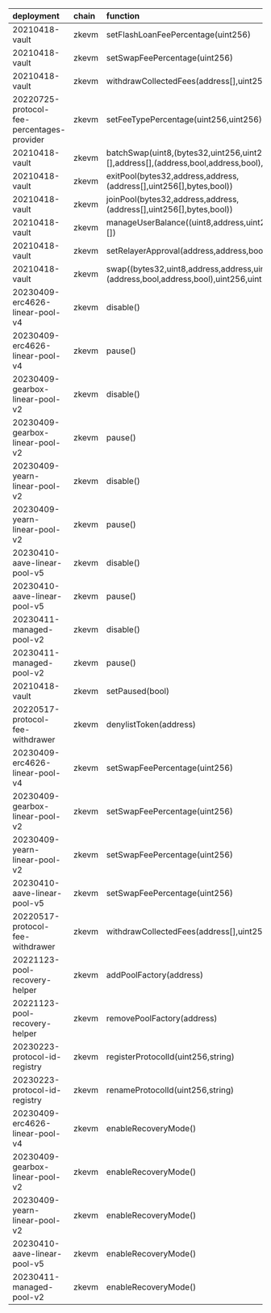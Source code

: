 | deployment                                 | chain   | function                                                                                                          | role                                                               | caller                                                                    | caller_address                             |
|:-------------------------------------------|:--------|:------------------------------------------------------------------------------------------------------------------|:-------------------------------------------------------------------|:--------------------------------------------------------------------------|:-------------------------------------------|
| 20210418-vault                             | zkevm   | setFlashLoanFeePercentage(uint256)                                                                                | 0xbe2a180d5cc5d803a8eec4cea569989fc1c593d7eeadd1f262f360a68b0e842e | 20220725-protocol-fee-percentages-provider/ProtocolFeePercentagesProvider | 0x1802953277FD955f9a254B80Aa0582f193cF1d77 |
| 20210418-vault                             | zkevm   | setSwapFeePercentage(uint256)                                                                                     | 0xb28b769768735d011b267f781c3be90bce51d5059ba015bc7a28b3e882fb2083 | 20220725-protocol-fee-percentages-provider/ProtocolFeePercentagesProvider | 0x1802953277FD955f9a254B80Aa0582f193cF1d77 |
| 20210418-vault                             | zkevm   | withdrawCollectedFees(address[],uint256[],address)                                                                | 0xb2b6e48fa160a7c887d9d7a68b6a9bb9d47d4953d33e07f3a39e175d75e97796 | 20220517-protocol-fee-withdrawer/ProtocolFeesWithdrawer                   | 0x230a59F4d9ADc147480f03B0D3fFfeCd56c3289a |
| 20220725-protocol-fee-percentages-provider | zkevm   | setFeeTypePercentage(uint256,uint256)                                                                             | 0xbeb10dd1f094c0751dc69e30b35c3f37cee8a9303f6e7380c83d31adcba39ea8 | multisigs/dao                                                             | 0x2f237e7643a3bF6Ef265dd6FCBcd26a7Cc38dbAa |
| 20210418-vault                             | zkevm   | batchSwap(uint8,(bytes32,uint256,uint256,uint256,bytes)[],address[],(address,bool,address,bool),int256[],uint256) | 0x1282ab709b2b70070f829c46bc36f76b32ad4989fecb2fcb09a1b3ce00bbfc30 | 20230314-batch-relayer-v5/BalancerRelayer                                 | 0x4678731DC41142A902a114aC5B2F77b63f4a259D |
| 20210418-vault                             | zkevm   | exitPool(bytes32,address,address,(address[],uint256[],bytes,bool))                                                | 0xc149e88b59429ded7f601ab52ecd62331cac006ae07c16543439ed138dcb8d34 | 20230314-batch-relayer-v5/BalancerRelayer                                 | 0x4678731DC41142A902a114aC5B2F77b63f4a259D |
| 20210418-vault                             | zkevm   | joinPool(bytes32,address,address,(address[],uint256[],bytes,bool))                                                | 0x78ad1b68d148c070372f8643c4648efbb63c6a8a338f3c24714868e791367653 | 20230314-batch-relayer-v5/BalancerRelayer                                 | 0x4678731DC41142A902a114aC5B2F77b63f4a259D |
| 20210418-vault                             | zkevm   | manageUserBalance((uint8,address,uint256,address,address)[])                                                      | 0xeba777d811cd36c06d540d7ff2ed18ed042fd67bbf7c9afcf88c818c7ee6b498 | 20230314-batch-relayer-v5/BalancerRelayer                                 | 0x4678731DC41142A902a114aC5B2F77b63f4a259D |
| 20210418-vault                             | zkevm   | setRelayerApproval(address,address,bool)                                                                          | 0x0014a06d322ff07fcc02b12f93eb77bb76e28cdee4fc0670b9dec98d24bbfec8 | 20230314-batch-relayer-v5/BalancerRelayer                                 | 0x4678731DC41142A902a114aC5B2F77b63f4a259D |
| 20210418-vault                             | zkevm   | swap((bytes32,uint8,address,address,uint256,bytes),(address,bool,address,bool),uint256,uint256)                   | 0x7b8a1d293670124924a0f532213753b89db10bde737249d4540e9a03657d1aff | 20230314-batch-relayer-v5/BalancerRelayer                                 | 0x4678731DC41142A902a114aC5B2F77b63f4a259D |
| 20230409-erc4626-linear-pool-v4            | zkevm   | disable()                                                                                                         | 0x5b9fa6724045ae552732087c24c3eabd3d760a41440cf37d3646a5325241b40f | multisigs/emergency                                                       | 0x79b131498355daa2cC740936fcb9A7dF76A86223 |
| 20230409-erc4626-linear-pool-v4            | zkevm   | pause()                                                                                                           | 0xca88ea7c3ad439ada200e7ec242c17b97994dda6cc1d6c944b4efbea82b7e479 | multisigs/emergency                                                       | 0x79b131498355daa2cC740936fcb9A7dF76A86223 |
| 20230409-gearbox-linear-pool-v2            | zkevm   | disable()                                                                                                         | 0xca1bf022f0a4111e9e6995ddb177d334178b978208cdf454fe8b8a81eaa50b1e | multisigs/emergency                                                       | 0x79b131498355daa2cC740936fcb9A7dF76A86223 |
| 20230409-gearbox-linear-pool-v2            | zkevm   | pause()                                                                                                           | 0xb8f99692f0cb1e9dbabcb6d9e154bf55ee4fc003eb5e75a94b3acd8c3628ec7e | multisigs/emergency                                                       | 0x79b131498355daa2cC740936fcb9A7dF76A86223 |
| 20230409-yearn-linear-pool-v2              | zkevm   | disable()                                                                                                         | 0x54d04f96e1384dacfbc4bb06d4876678ad3ba07c255782bd693bc9df4b367e24 | multisigs/emergency                                                       | 0x79b131498355daa2cC740936fcb9A7dF76A86223 |
| 20230409-yearn-linear-pool-v2              | zkevm   | pause()                                                                                                           | 0x18d598983407d1a7c8ee21df73bf1fa9f89919b69f6a712b8521f5d82c211609 | multisigs/emergency                                                       | 0x79b131498355daa2cC740936fcb9A7dF76A86223 |
| 20230410-aave-linear-pool-v5               | zkevm   | disable()                                                                                                         | 0x7dc4d368b1715140a72ae8d3535a67a2a12cf4671cad76b40860d2d66d514303 | multisigs/emergency                                                       | 0x79b131498355daa2cC740936fcb9A7dF76A86223 |
| 20230410-aave-linear-pool-v5               | zkevm   | pause()                                                                                                           | 0xfb4212380dd0e89902957b9e27258f6ca18cb800e3669b8603b6904ac59e98dc | multisigs/emergency                                                       | 0x79b131498355daa2cC740936fcb9A7dF76A86223 |
| 20230411-managed-pool-v2                   | zkevm   | disable()                                                                                                         | 0x7dc87d34e4d9603c093467dcbbf3a46c73c3cc593d90bd69353bfef0be8e12a4 | multisigs/emergency                                                       | 0x79b131498355daa2cC740936fcb9A7dF76A86223 |
| 20230411-managed-pool-v2                   | zkevm   | pause()                                                                                                           | 0xfb08e1536837d0f69d82dc0a71f05d5e9ea8b7cfb7b429091b10dd68dadb2256 | multisigs/emergency                                                       | 0x79b131498355daa2cC740936fcb9A7dF76A86223 |
| 20210418-vault                             | zkevm   | setPaused(bool)                                                                                                   | 0xb5593fe09464f360ecf835d5b9319ce69900ae1b29d13844b73c250b1f5f92fb | multisigs/emergency                                                       | 0x79b131498355daa2cC740936fcb9A7dF76A86223 |
| 20220517-protocol-fee-withdrawer           | zkevm   | denylistToken(address)                                                                                            | 0xdbc8f1f973e905b408bd874b7b2dd4ac3a8b6d6494b51da5c28de0ec4ac21791 | multisigs/emergency                                                       | 0x79b131498355daa2cC740936fcb9A7dF76A86223 |
| 20230409-erc4626-linear-pool-v4            | zkevm   | setSwapFeePercentage(uint256)                                                                                     | 0x4223f854b20ca267ff7b134cf89c74ad7ad53e42dcef38dd11350fa25e3d83ae | multisigs/lm                                                              | 0xB59Ab49CA8d064E645Bf2c546d9FE6d1d4147a09 |
| 20230409-gearbox-linear-pool-v2            | zkevm   | setSwapFeePercentage(uint256)                                                                                     | 0xcb96c6dcd233b49f5decb6e39b3a91d415076c7d8c78ef46aad6e1823ba2dfde | multisigs/lm                                                              | 0xB59Ab49CA8d064E645Bf2c546d9FE6d1d4147a09 |
| 20230409-yearn-linear-pool-v2              | zkevm   | setSwapFeePercentage(uint256)                                                                                     | 0xe716f33bb1aed7ca21a3a428a38e0fec5f3ea274a3fa22d8171e5b5e849c7f03 | multisigs/lm                                                              | 0xB59Ab49CA8d064E645Bf2c546d9FE6d1d4147a09 |
| 20230410-aave-linear-pool-v5               | zkevm   | setSwapFeePercentage(uint256)                                                                                     | 0xb851a779bb251247ffc9b445a0fac56af908e4560fe43517739bb79e73f94ddc | multisigs/lm                                                              | 0xB59Ab49CA8d064E645Bf2c546d9FE6d1d4147a09 |
| 20220517-protocol-fee-withdrawer           | zkevm   | withdrawCollectedFees(address[],uint256[],address)                                                                | 0xcd3768eb08cdc2de2d040f74fb351ccbef01df1d042fa8033e12f224ecc27c4d | multisigs/lm                                                              | 0xB59Ab49CA8d064E645Bf2c546d9FE6d1d4147a09 |
| 20221123-pool-recovery-helper              | zkevm   | addPoolFactory(address)                                                                                           | 0x4133838a02bd2b8ed714d2c6f9b67c9edc60b2a48cdffca2fc4908545c9ea168 | multisigs/lm                                                              | 0xB59Ab49CA8d064E645Bf2c546d9FE6d1d4147a09 |
| 20221123-pool-recovery-helper              | zkevm   | removePoolFactory(address)                                                                                        | 0xe54abf8b88dbe1bc275b3ffd3f7ab1b0ad3541db2664b78940b7fb9c05526bf2 | multisigs/lm                                                              | 0xB59Ab49CA8d064E645Bf2c546d9FE6d1d4147a09 |
| 20230223-protocol-id-registry              | zkevm   | registerProtocolId(uint256,string)                                                                                | 0xc26e21fc0aba43b199202ad3de0ba39a17c1006c1f7b3791ca2a3b9f86a4f0b9 | multisigs/lm                                                              | 0xB59Ab49CA8d064E645Bf2c546d9FE6d1d4147a09 |
| 20230223-protocol-id-registry              | zkevm   | renameProtocolId(uint256,string)                                                                                  | 0x717d11aa4cee062d5f4a3262a493c6cb8b8d7985b98d3a3fd2f80631feb89968 | multisigs/lm                                                              | 0xB59Ab49CA8d064E645Bf2c546d9FE6d1d4147a09 |
| 20230409-erc4626-linear-pool-v4            | zkevm   | enableRecoveryMode()                                                                                              | 0xecb7a0b42168ed1b4327ddb3a6fc128facd2fd4c066e2d9d5817452f5f445a4c | 20221123-pool-recovery-helper/PoolRecoveryHelper                          | 0xf7D5DcE55E6D47852F054697BAB6A1B48A00ddbd |
| 20230409-gearbox-linear-pool-v2            | zkevm   | enableRecoveryMode()                                                                                              | 0x71485a098a59b05ec94c66ce65941514fde1427b10f7a920bef592a077d2e4f1 | 20221123-pool-recovery-helper/PoolRecoveryHelper                          | 0xf7D5DcE55E6D47852F054697BAB6A1B48A00ddbd |
| 20230409-yearn-linear-pool-v2              | zkevm   | enableRecoveryMode()                                                                                              | 0xe439de626f6f6121ebeb2d7f9b3ad6fdb8b2c645d3b1de4de1d2624bf95aea4b | 20221123-pool-recovery-helper/PoolRecoveryHelper                          | 0xf7D5DcE55E6D47852F054697BAB6A1B48A00ddbd |
| 20230410-aave-linear-pool-v5               | zkevm   | enableRecoveryMode()                                                                                              | 0x226f4cdd3b2ef4ab0d183f2b048476bdf13ac41bc5d16b620a5c9801f07284c1 | 20221123-pool-recovery-helper/PoolRecoveryHelper                          | 0xf7D5DcE55E6D47852F054697BAB6A1B48A00ddbd |
| 20230411-managed-pool-v2                   | zkevm   | enableRecoveryMode()                                                                                              | 0x3ce3b3d8a6d2e5a3432dba62d502f9309c00298258a5c2a68371fca06e6ea0dd | 20221123-pool-recovery-helper/PoolRecoveryHelper                          | 0xf7D5DcE55E6D47852F054697BAB6A1B48A00ddbd |